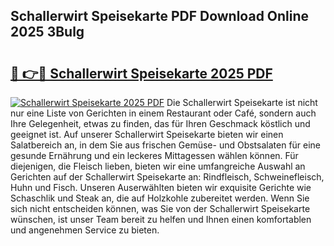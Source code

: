 ## Schallerwirt Speisekarte PDF Download Online 2025 3Bulg

# <h2><a href="http://gc6do7.nevu.top/?p=Schallerwirt+Speisekarte">🔗 👉🔴 Schallerwirt Speisekarte 2025 PDF</a></h2>

[![Schallerwirt Speisekarte 2025 PDF](https://i.imgur.com/dBaPXMq.png)](http://gc6do7.nevu.top/?p=Schallerwirt+Speisekarte)
Die Schallerwirt Speisekarte ist nicht nur eine Liste von Gerichten in einem Restaurant oder Café, sondern auch Ihre Gelegenheit, etwas zu finden, das für Ihren Geschmack köstlich und geeignet ist. Auf unserer Schallerwirt Speisekarte bieten wir einen Salatbereich an, in dem Sie aus frischen Gemüse- und Obstsalaten für eine gesunde Ernährung und ein leckeres Mittagessen wählen können. Für diejenigen, die Fleisch lieben, bieten wir eine umfangreiche Auswahl an Gerichten auf der Schallerwirt Speisekarte an: Rindfleisch, Schweinefleisch, Huhn und Fisch. Unseren Auserwählten bieten wir exquisite Gerichte wie Schaschlik und Steak an, die auf Holzkohle zubereitet werden. Wenn Sie sich nicht entscheiden können, was Sie von der Schallerwirt Speisekarte wünschen, ist unser Team bereit zu helfen und Ihnen einen komfortablen und angenehmen Service zu bieten.
